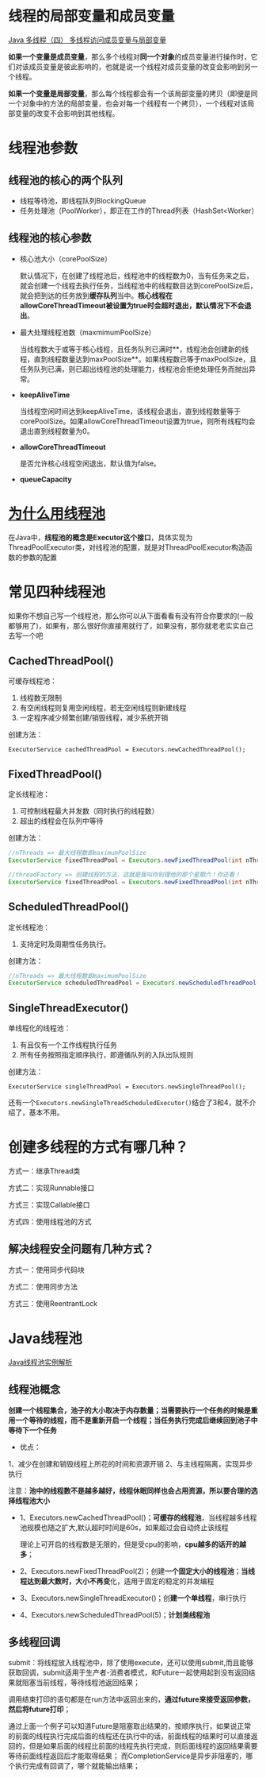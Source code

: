 # 线程的局部变量和成员变量

[Java 多线程（四） 多线程访问成员变量与局部变量](https://www.cnblogs.com/mengdd/archive/2013/02/16/2913659.html)

**如果一个变量是成员变量**，那么多个线程对**同一个对象**的成员变量进行操作时，它们对该成员变量是彼此影响的，也就是说一个线程对成员变量的改变会影响到另一个线程。

**如果一个变量是局部变量**，那么每个线程都会有一个该局部变量的拷贝（即便是同一个对象中的方法的局部变量，也会对每一个线程有一个拷贝），一个线程对该局部变量的改变不会影响到其他线程。

# 线程池参数

## 线程池的核心的两个队列

* 线程等待池，即线程队列BlockingQueue
* 任务处理池（PoolWorker），即正在工作的Thread列表（HashSet<Worker）

## 线程池的核心参数

* 核心池大小（corePoolSize）

  默认情况下，在创建了线程池后，线程池中的线程数为0，当有任务来之后，就会创建一个线程去执行任务，当线程池中的线程数目达到corePoolSize后，就会把到达的任务放到**缓存队列**当中。**核心线程在allowCoreThreadTimeout被设置为true时会超时退出，默认情况下不会退出**。

* 最大处理线程池数（maxmimumPoolSize）

  当线程数大于或等于核心线程，且任务队列已满时**，线程池会创建新的线程，直到线程数量达到maxPoolSize**。如果线程数已等于maxPoolSize，且任务队列已满，则已超出线程池的处理能力，线程池会拒绝处理任务而抛出异常。

* **keepAliveTime**

  当线程空闲时间达到keepAliveTime，该线程会退出，直到线程数量等于corePoolSize。如果allowCoreThreadTimeout设置为true，则所有线程均会退出直到线程数量为0。

* **allowCoreThreadTimeout**

  是否允许核心线程空闲退出，默认值为false。

* **queueCapacity**



# [为什么用线程池](https://liuzho.github.io/2017/04/17/%E7%BA%BF%E7%A8%8B%E6%B1%A0%EF%BC%8C%E8%BF%99%E4%B8%80%E7%AF%87%E6%88%96%E8%AE%B8%E5%B0%B1%E5%A4%9F%E4%BA%86/)

在Java中，**线程池的概念是Executor这个接口**，具体实现为ThreadPoolExecutor类，对线程池的配置，就是对ThreadPoolExecutor构造函数的参数的配置

# 常见四种线程池

如果你不想自己写一个线程池，那么你可以从下面看看有没有符合你要求的(一般都够用了)，如果有，那么很好你直接用就行了，如果没有，那你就老老实实自己去写一个吧

## CachedThreadPool()

可缓存线程池：

1. 线程数无限制
2. 有空闲线程则复用空闲线程，若无空闲线程则新建线程
3. 一定程序减少频繁创建/销毁线程，减少系统开销

创建方法：

`ExecutorService cachedThreadPool = Executors.newCachedThreadPool();`

## FixedThreadPool()

定长线程池：

1. 可控制线程最大并发数（同时执行的线程数）
2. 超出的线程会在队列中等待

创建方法：

```java
//nThreads => 最大线程数即maximumPoolSize
ExecutorService fixedThreadPool = Executors.newFixedThreadPool(int nThreads);

//threadFactory => 创建线程的方法，这就是我叫你别理他的那个星期六！你还看！
ExecutorService fixedThreadPool = Executors.newFixedThreadPool(int nThreads, ThreadFactory threadFactory);
```

## ScheduledThreadPool()

定长线程池：

1. 支持定时及周期性任务执行。

创建方法：

```java
//nThreads => 最大线程数即maximumPoolSize
ExecutorService scheduledThreadPool = Executors.newScheduledThreadPool(int corePoolSize);
```

## SingleThreadExecutor()

单线程化的线程池：

1. 有且仅有一个工作线程执行任务
2. 所有任务按照指定顺序执行，即遵循队列的入队出队规则

创建方法：

`ExecutorService singleThreadPool = Executors.newSingleThreadPool();`

还有一个`Executors.newSingleThreadScheduledExecutor()`结合了3和4，就不介绍了，基本不用。



# **创建多线程的方式有哪几种？**

方式一：继承Thread类

方式二：实现Runnable接口

方式三：实现Callable接口

方式四：使用线程池的方式

## **解决线程安全问题有几种方式？**

方式一：使用同步代码块

方式二：使用同步方法

方式三：使用ReentrantLock

# Java线程池

[Java线程池实例解析](https://blog.csdn.net/qq_33142257/article/details/75968791)

## 线程池概念

**创建一个线程集合，池子的大小取决于内存数量；当需要执行一个任务的时候是重用一个等待的线程，而不是重新开启一个线程；当任务执行完成后继续回到池子中等待下一个任务**

- 优点：

1、减少在创建和销毁线程上所花的时间和资源开销
2、与主线程隔离，实现异步执行

注意：**池中的线程数不是越多越好，线程休眠同样也会占用资源，所以要合理的选择线程池大小**

- 1、Executors.newCachedThreadPool()；**可缓存的线程池**，当线程越多线程池规模也随之扩大,默认超时时间是60s，如果超过会自动终止该线程

  理论上可开启的线程数是无限的，但是受cpu的影响，**cpu越多的话开的越多**；

- 2、Executors.newFixedThreadPool(2)；创建**一个固定大小的线程池**；**当线程达到最大数时，大小不再变**化，适用于固定的稳定的并发编程

- 3、Executors.newSingleThreadExecutor()；创**建一个单线程**，串行执行

- 4、Executors.newScheduledThreadPool(5)；**计划类线程池**

## 多线程回调

submit：将线程放入线程池中，除了使用execute，还可以使用submit,而且能够获取回调，submit适用于生产者-消费者模式，和Future一起使用起到没有返回结果就阻塞当前线程，等待线程池返回结果；

调用结束打印的语句都是在run方法中返回出来的，**通过future来接受返回参数，然后将future打印**；

通过上面一个例子可以知道Future是阻塞取出结果的，按顺序执行，如果说正常的前面的线程执行完成后面的线程还在执行中的话，前面线程的结果时可以直接返回的，但是如果后面的线程比前面的线程先执行完成，则后面线程的返回结果需要等待前面线程返回后才能取得结果； 而CompletionService是异步非阻塞的，哪个执行完成有回调了，哪个就能输出结果；




